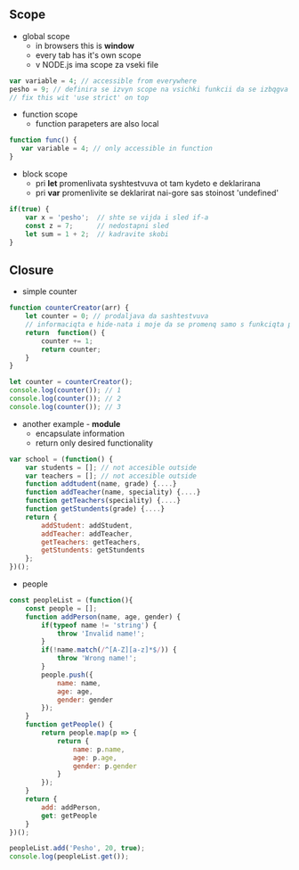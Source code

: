 ## Scope
- global scope   
  - in browsers this is **window**
  - every tab has it's own scope
  - v NODE.js ima scope za vseki file
 ```js
 var variable = 4; // accessible from everywhere
 pesho = 9; // definira se izvyn scope na vsichki funkcii da se izbqgva
 // fix this wit 'use strict' on top
 ```
- function scope
  - function parapeters are also local
 ```js
 function func() {
    var variable = 4; // only accessible in function
 }
 ```
- block scope
  - pri **let** promenlivata syshtestvuva ot tam kydeto e deklarirana
  - pri **var** promenlivite se deklarirat nai-gore sas stoinost 'undefined'
```js
if(true) {
    var x = 'pesho';  // shte se vijda i sled if-a
    const z = 7;      // nedostapni sled
    let sum = 1 + 2;  // kadravite skobi
}
```
## Closure
- simple counter
```js
function counterCreator(arr) {
    let counter = 0; // prodaljava da sashtestvuva
    // informaciqta e hide-nata i moje da se promenq samo s funkciqta po-dolu
    return  function() {
        counter += 1;
        return counter;
    }
}

let counter = counterCreator();
console.log(counter()); // 1
console.log(counter()); // 2
console.log(counter()); // 3
```
- another example - **module**
  - encapsulate information
  - return only desired functionality
```js
var school = (function() {
    var students = []; // not accesible outside
    var teachers = []; // not accesible outside
    function addtudent(name, grade) {....}
    function addTeacher(name, speciality) {....}
    function getTeachers(speciality) {....}
    function getStundents(grade) {....}
    return {
        addStudent: addStudent,
        addTeacher: addTeacher,
        getTeachers: getTeachers,
        getStundents: getStundents
    };
})();
```
 - people
```js
const peopleList = (function(){
    const people = [];
    function addPerson(name, age, gender) {
        if(typeof name != 'string') {
            throw 'Invalid name!';
        }
        if(!name.match(/^[A-Z][a-z]*$/)) {
            throw 'Wrong name!';
        }
        people.push({
            name: name,
            age: age,
            gender: gender
        });
    }
    function getPeople() {
        return people.map(p => { 
            return {
                name: p.name, 
                age: p.age, 
                gender: p.gender
            }
        });
    }
    return {
        add: addPerson,
        get: getPeople
    }
})();

peopleList.add('Pesho', 20, true);
console.log(peopleList.get());
```